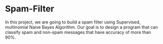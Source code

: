 # Spam-Filter
In this project, we are going to build a spam filter using Supervised, multinomial Naive Bayes Algorithm. Our goal is to design a program that can classify spam and non-spam messages that have accuracy of more than 90%.

